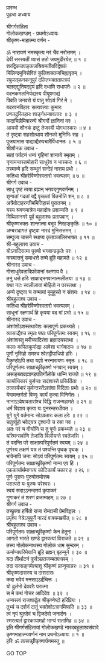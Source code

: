 प्रारम्भ  
पुढचा अध्याय  
  
श्रीगर्गसंहिता  
गोलोकखण्डम् - प्रथमोऽध्यायः  
श्रीकृष्ण-माहात्म्य वर्णन -  
  
ॐ नारायणं नमस्कृत्य नरं चैव नरोत्तमम् ।  
देवीं सरस्वतीं व्यासं ततो जयमुदीरयेत् ॥ १ ॥  
शरद्विकचपङ्कजश्रियमतीवविद्वेषकं  
     मिलिन्दमुनिसेवितं कुलिशकञ्जचिह्नावृतम् ।  
स्फुरत्‌कनकनूपुरं दलितभक्ततापत्रयं  
     चलद्‌द्युतिपदद्वयं हृदि दधामि राधापतेः ॥ २ ॥  
वदनकमलनिर्यद्यस्य पीयूषमाद्यं  
     पिबति जनवरो यं पातु सोऽयं गिरं मे ।  
बदरवनविहारः सत्यवत्याः कुमारः  
     प्रणतदुरितहारः शाङ्‌र्गधन्वावतारः ॥ ३ ॥  
कदाचिन्नैमिषारण्ये श्रीगर्गो ज्ञानिनां वरः ।  
आययौ शौनकं द्रष्टुं तेजस्वी योगभास्करः ॥ ४ ॥  
तं दृष्ट्वा सहसोत्थाय शौनको मुनिभिः सह ।  
पूजयामास पाद्याद्यैरुपचारैर्विधानतः ॥ ५ ॥  
श्रीशौनक उवाच -  
सतां पर्यटनं धन्यं गृहिणां शान्तये स्मृतम् ।  
नृणामन्तस्तमोहारी साधुरेव न भास्करः ॥ ६ ॥  
तस्मान्मे हृदि सम्भूतं सन्देहं नाशय प्रभो ।  
कतिधा श्रीहरेर्विष्णोरवतारो भवत्यलम् ॥ ७ ॥  
श्रीगर्ग उवाच -  
साधु पृष्टं त्वया ब्रह्मन् भगवद्‌गुणवर्णनम् ।  
शृण्वतां गदतां यद्वै पृच्छतां वितनोति शम् ॥ ८ ॥  
अत्रैवोदाहरन्तीममितिहासं पुरातनम् ।  
यस्य श्रवणमात्रेण महादोषः प्रशाम्यति ॥ ९ ॥  
मिथिलानगरे पूर्वं बहुलाश्वः प्रतापवान् ।  
श्रीकृष्णभक्तः शान्तात्मा बभूव निरहङ्कृतिः ॥ १० ॥  
अम्बरादागतं दृष्ट्वा नारदं मुनिसत्तमम् ।  
सम्पूज्य चासने स्थाप्य कृताञ्जलिरभाषत ॥ ११ ॥  
श्री-बहुलाश्व उवाच -  
योऽनादिरात्मा पुरुषो भगवान्प्रकृतेः परः ।  
कस्मात्तनुं समाधत्ते तन्मे ब्रूहि महामते ॥ १२ ॥  
श्रीनारद उवाच -  
गोसाधुदेवताविप्रदेवानां रक्षणाय वै ।  
तनुं धत्ते हरिः साक्षाद्‌भगवानात्मलीलया ॥ १३ ॥  
यथा नटः स्वलीलायां मोहितो न परस्तथा ।  
अन्ये दृष्ट्वा च तन्मायां मुमुहुस्ते न संशयः ॥ १४ ॥  
श्रीबहुलाश्व उवाच -  
कतिधा श्रीहरेर्विष्णोरवतारो भवत्यलम् ।  
साधूनां रक्षणार्थं हि कृपया वद मां प्रभो ॥ १५ ॥  
श्रीनारद उवाच -  
अंशांशोंऽशस्तथावेशः कलापूर्णः प्रकथ्यते ।  
व्यासाद्यैश्च स्मृतः षष्ठः परिपूर्णतमः स्वयम् ॥ १६ ॥  
अंशांशस्तु मरीच्यादिरंशा ब्रह्मादयस्तथा ।  
कलाः कपिलकूर्माद्या आवेशा भार्गवादयः ॥ १७ ॥  
पूर्णो नृसिंहो रामश्च श्वेतद्वीपाधिपो हरिः ।  
वैकुण्ठोऽपि तथा यज्ञो नरनारायणः स्मृतः ॥ १८ ॥  
परिपूर्णतमः साक्षाच्छ्रीकृष्णो भगवान् स्वयम् ।  
असङ्ख्यब्रह्माण्डपतिर्गोलोके धाम्नि राजते ॥ १९ ॥  
कार्याधिकारं कुर्वन्तः सदंशास्ते प्रकिर्तिताः ।  
तत्कार्यभारं कुर्वन्तस्तेंऽशांशा विदिताः प्रभोः ॥ २० ॥  
येषामन्तर्गतो विष्णुः कार्यं कृत्वा विनिर्गतः ।  
नानाऽऽवेषावतारांश्च विद्धि राजन्महामते ॥ २१ ॥  
धर्मं विज्ञाय कृत्वा यः पुनरन्तरधीयत ।  
युगे युगे वर्तमानः सोऽवतारः कला हरेः ॥ २२ ॥  
चतुर्व्यूहो भवेद्‌यत्र दृश्यन्ते च रसा नव ।  
अतः परं च वीर्याणि स तु पूर्णः प्रकथ्यते ॥ २३ ॥  
यस्मिन्सर्वाणि तेजांसि विलीयन्ते स्वतेजसि ।  
तं वदन्ति परे साक्षात्परिपूर्णतमं स्वयम् ॥ २४ ॥  
पूर्णस्य लक्षणं यत्र तं पश्यन्ति पृथक् पृथक् ।  
भावेनापि जनाः सोऽयं परिपूर्णतमः स्वयम् ॥ २५ ॥  
परिपूर्णतमः साक्षाच्छ्रीकृष्णो नान्य एव हि ।  
एककार्यार्थमागत्य कोटिकार्यं चकार ह ॥ २६ ॥  
पूर्णः पुराणः पुरुषोत्तमोत्तमः  
     परात्परो यः पुरुषः परेश्वरः ।  
स्वयं सदाऽऽनन्दमयं कृपाकरं  
     गुणाकरं तं शरणं व्रजाम्यहम् ॥ २७ ॥  
श्रीगर्ग उवाच -  
तच्छ्रुत्वा हर्षितो राजा रोमाञ्ची प्रेमविह्वलः ।  
प्रमृश्य नेत्रेऽश्रुपूर्णे नारदं वाक्यमब्रवीत् ॥ २८ ॥  
श्रीबहुलाश्व उवाच -  
परिपूर्णतमः साक्षाच्छ्रीकृष्णो केन हेतुना ।  
आगतो भारते खण्डे द्वारवत्यां विराजते ॥ २९ ॥  
तस्य गोलोकनाथस्य गोलोकं धाम सुन्दरम् ।  
कर्माण्यपरिमेयानि ब्रूहि ब्रह्मन् बृहन्मुने ॥ ३० ॥  
यदा तीर्थाटनं कुर्वञ्छतजन्मतपःपरम् ।  
तदा सत्सङ्गमेत्याशु श्रीकृष्णं प्राप्नुयान्नरः ॥ ३१ ॥  
श्रीकृष्णदासस्य च दासदासः  
     कदा भवेयं मनसाऽऽर्द्रचित्तः ।  
यो दुर्लभो देववरैः परात्मा  
     स मे कथं गोचर आदिदेवः ॥ ३२ ॥  
धन्यस्त्वं राजशार्दूल श्रीकृष्णेष्टो हरिप्रियः ।  
तुभ्यं च दर्शनं दातुं भक्तेशोऽत्रागमिष्यति ॥ ३३ ॥  
त्वं नृपं श्रुतदेवं च द्विजदेवो जनार्दनः ।  
स्मरत्यलं द्वारकायामहो भाग्यं सतामिह ॥ ३४ ॥  
इति श्रीगर्गसंहितायां गोलोकखण्डे नारदबहुलाश्वसंवादे  
कृष्णमाहात्म्यवर्णनं नाम प्रथमोऽध्यायः ॥ १ ॥  
हरिः ॐ तत्सच्छ्रीकृष्णार्पणमस्तु ॥  
  
GO TOP
